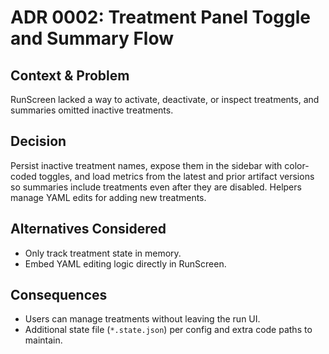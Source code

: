 # ADR 0002: Treatment Panel Toggle and Summary Flow

## Context & Problem
RunScreen lacked a way to activate, deactivate, or inspect treatments, and summaries omitted inactive treatments.

## Decision
Persist inactive treatment names, expose them in the sidebar with color-coded toggles, and load metrics from the latest and prior artifact versions so summaries include treatments even after they are disabled. Helpers manage YAML edits for adding new treatments.

## Alternatives Considered
- Only track treatment state in memory.
- Embed YAML editing logic directly in RunScreen.

## Consequences
- Users can manage treatments without leaving the run UI.
- Additional state file (`*.state.json`) per config and extra code paths to maintain.
